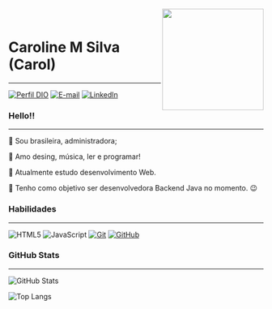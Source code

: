 <img align="right" width="200px" style="margin-top:-20px" src="https://sdk.bitmoji.com/me/sticker/w3WoxmaFEcXBq4CvWNPAjSATyVeig0bGqzyNqTVZDdedVAjD8UR_wA/10212369.png?p=dD1wO3Y9eWF5O2w9cHRfQlI.v1&size=thumbnail">


<h1>Caroline M Silva (Carol)</h1>
 
 ---

[![Perfil DIO](https://img.shields.io/badge/-Meu%20Perfil%20na%20DIO-30A3DC?style=for-the-badge)](https://www.dio.me/users/caroline_mmsilva)
[![E-mail](https://img.shields.io/badge/-Email-000?style=for-the-badge&logo=microsoft-outlook&logoColor=30A3DC)](mailto:caroline_mmsilva@hotmail.com)
[![LinkedIn](https://img.shields.io/badge/-LinkedIn-000?style=for-the-badge&logo=linkedin&logoColor=30A3DC)](www.linkedin.com/in/caroline-m-silva)

### Hello!!
___

👩 Sou brasileira, administradora;

💓 Amo desing, música, ler e programar! 

🔭 Atualmente estudo desenvolvimento Web.

🌱 Tenho como objetivo ser desenvolvedora Backend Java no momento. 😉


### Habilidades
---
![HTML5](https://img.shields.io/badge/HTML-000?style=for-the-badge&logo=html5&logoColor=red)
![JavaScript](https://img.shields.io/badge/JavaScript-000?style=for-the-badge&logo=javascript&logoColor=amarelo)
[![Git](https://img.shields.io/badge/Git-000?style=for-the-badge&logo=git&logoColor=red)](https://git-scm.com/doc) 
[![GitHub](https://img.shields.io/badge/GitHub-000?style=for-the-badge&logo=github&logoColor=30A3DC)](https://docs.github.com/)

### GitHub Stats
----
![GitHub Stats](https://github-readme-stats.vercel.app/api?username=CarolMSilva&theme=transparent&bg_color=000&border_color=30A3DC&show_icons=true&icon_color=30A3DC&title_color=E94D5F&text_color=FFF)

![Top Langs](https://github-readme-stats-git-masterrstaa-rickstaa.vercel.app/api/top-langs/?username=CarolMSilva&layout=compact&bg_color=000&border_color=30A3DC&title_color=E94D5F&text_color=FFF)

